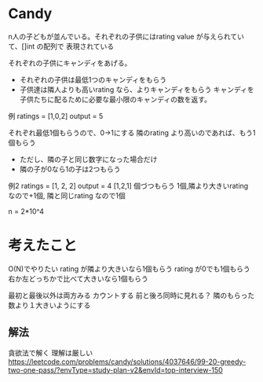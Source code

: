 # Candy

n人の子どもが並んでいる。それぞれの子供にはrating value が与えられていて、[]int の配列で
表現されている

それぞれの子供にキャンディをあげる。
- それぞれの子供は最低1つのキャンディをもらう
- 子供達は隣人よりも高いrating なら、よりキャンディをもらう
  キャンディを子供たちに配るために必要な最小限のキャンディの数を返す。

例
ratings = [1,0,2]
output = 5

それぞれ最低1個もらうので、0->1にする
隣のrating より高いのであれば、もう1個もらう
- ただし、隣の子と同じ数字になった場合だけ
- 隣の子が0なら1の子は2つもらう

例2
ratings =  [1, 2, 2]
output = 4
[1,2,1] 個づつもらう
1個,隣より大きいrating なので+1個, 隣と同じrating なので1個

n = 2*10^4

# 考えたこと
O(N)でやりたい
rating が隣より大きいなら1個もらう
rating が0でも1個もらう
右か左どっちかで比べて大きいなら1個もらう

最初と最後以外は両方みる
カウントする
前と後ろ同時に見れる？
隣のもらった数より１大きいようにする


## 解法
貪欲法で解く
理解は厳しい
https://leetcode.com/problems/candy/solutions/4037646/99-20-greedy-two-one-pass/?envType=study-plan-v2&envId=top-interview-150
